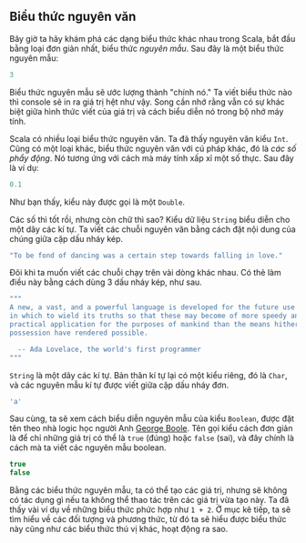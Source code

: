 ## Biểu thức nguyên văn

Bây giờ ta hãy khám phá các dạng biểu thức khác nhau trong Scala, bắt đầu bằng loại đơn giản nhất, biểu thức *nguyên mẫu*. Sau đây là một biểu thức nguyên mẫu:

```scala mdoc
3
```

Biểu thức nguyên mẫu sẽ ước lượng thành "chính nó." Ta viết biểu thức nào thì console sẽ in ra giá trị hệt như vậy. Song cần nhớ rằng vẫn có sự khác biệt giữa hình thức viết của giá trị và cách biểu diễn nó trong bộ nhớ máy tính.

Scala có nhiều loại biểu thức nguyên văn. Ta đã thấy nguyên văn kiểu `Int`. Cũng có một loại khác, biểu thức nguyên văn với cú pháp khác, đó là *các số phẩy động*. Nó tương ứng với cách mà máy tính xấp xỉ một số thực. Sau đây là ví dụ:

```scala mdoc
0.1
```

Như bạn thấy, kiểu này được gọi là một `Double`.

Các số thì tốt rồi, nhưng còn chữ thì sao? Kiểu dữ liệu `String` biểu diễn cho một dãy các kí tự. Ta viết các chuỗi nguyên văn bằng cách đặt nội dung của chúng giữa cặp dấu nháy kép.

```scala mdoc
"To be fond of dancing was a certain step towards falling in love."
```

Đôi khi ta muốn viết các chuỗi chạy trên vài dòng khác nhau. Có thẻ làm điều này bằng cách dùng 3 dấu nháy kép, như sau.

```scala mdoc
"""
A new, a vast, and a powerful language is developed for the future use of analysis,
in which to wield its truths so that these may become of more speedy and accurate
practical application for the purposes of mankind than the means hitherto in our
possession have rendered possible.

  -- Ada Lovelace, the world's first programmer
"""
```

`String` là một dãy các kí tự. Bản thân kí tự lại có một kiểu riêng, đó là `Char`, và các nguyên mẫu kí tự được viết giữa cặp dấu nháy đơn.

```scala mdoc
'a'
```

Sau cùng, ta sẽ xem cách biểu diễn nguyên mẫu của kiểu `Boolean`, được đặt tên theo nhà logic học người Anh [George Boole](https://en.wikipedia.org/wiki/George_Boole). Tên gọi kiểu cách đơn giản là để chỉ những giá trị có thể là `true` (đúng) hoặc `false` (sai), và đây chính là cách mà ta viết các nguyên mẫu boolean.

```scala mdoc
true
false
```

Bằng các biểu thức nguyên mẫu, ta có thể tạo các giá trị, nhưng sẽ không có tác dụng gì nếu ta không thể thao tác trên các giá trị vừa tạo này. Ta đã thấy vài ví dụ về những biểu thức phức hợp như `1 + 2`. Ở mục kê tiếp, ta sẽ tìm hiểu về các đối tượng và phương thức, từ đó ta sẽ hiểu được biểu thức này cũng như các biểu thức thú vị khác, hoạt động ra sao.
